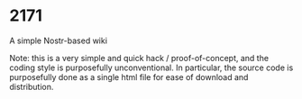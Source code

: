 # 2171
A simple Nostr-based wiki

Note: this is a very simple and quick hack / proof-of-concept, and the coding style is purposefully unconventional. In particular, the source code is purposefully done as a single html file for ease of download and distribution.